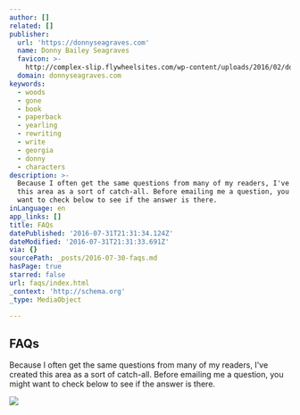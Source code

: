 ```yaml
---
author: []
related: []
publisher:
  url: 'https://donnyseagraves.com'
  name: Donny Bailey Seagraves
  favicon: >-
    http://complex-slip.flywheelsites.com/wp-content/uploads/2016/02/donnyflavicon5292011.png
  domain: donnyseagraves.com
keywords:
  - woods
  - gone
  - book
  - paperback
  - yearling
  - rewriting
  - write
  - georgia
  - donny
  - characters
description: >-
  Because I often get the same questions from many of my readers, I've created
  this area as a sort of catch-all. Before emailing me a question, you might
  want to check below to see if the answer is there.
inLanguage: en
app_links: []
title: FAQs
datePublished: '2016-07-31T21:31:34.124Z'
dateModified: '2016-07-31T21:31:33.691Z'
via: {}
sourcePath: _posts/2016-07-30-faqs.md
hasPage: true
starred: false
url: faqs/index.html
_context: 'http://schema.org'
_type: MediaObject

---
```

<article style=""><h1>FAQs</h1><p>Because I often get the same questions from many of my readers, I've created this area as a sort of catch-all. Before emailing me a question, you might want to check below to see if the answer is there.</p><img src="http://complex-slip.flywheelsites.com/wp-content/uploads/2016/02/gftwyearling62920112-199x300.jpg" /></article>